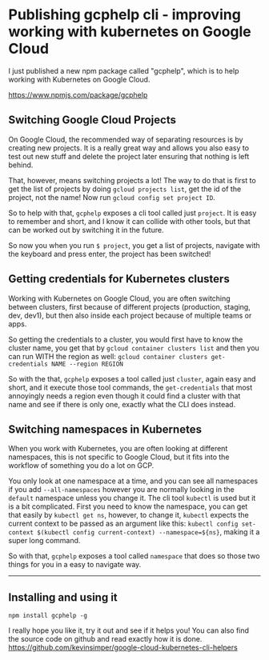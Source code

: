 # Publishing gcphelp cli - improving working with kubernetes on Google Cloud

I just published a new npm package called "gcphelp", which is to help working with Kubernetes on Google Cloud.

https://www.npmjs.com/package/gcphelp

## Switching Google Cloud Projects

On Google Cloud, the recommended way of separating resources is by creating new projects. It is a really great way and allows you also easy to test out new stuff and delete the project later ensuring that nothing is left behind.

That, however, means switching projects a lot! The way to do that is first to get the list of projects by doing `gcloud projects list`, get the id of the project, not the name! Now run `gcloud config set project ID`.

So to help with that, `gcphelp` exposes a cli tool called just `project`. It is easy to remember and short, and I know it can collide with other tools, but that can be worked out by switching it in the future.

So now you when you run `$ project`, you get a list of projects, navigate with the keyboard and press enter, the project has been switched!

## Getting credentials for Kubernetes clusters

Working with Kubernetes on Google Cloud, you are often switching between clusters, first because of different projects (production, staging, dev, dev1), but then also inside each project because of multiple teams or apps.

So getting the credentials to a cluster, you would first have to know the cluster name, you get that by `gcloud container clusters list` and then you can run WITH the region as well: `gcloud container clusters get-credentials NAME --region REGION`

So with the that, `gcphelp` exposes a tool called just `cluster`, again easy and short, and it execute those tool commands, the `get-credentials` that most annoyingly needs a region even though it could find a cluster with that name and see if there is only one, exactly what the CLI does instead.

## Switching namespaces in Kubernetes

When you work with Kubernetes, you are often looking at different namespaces, this is not specific to Google Cloud, but it fits into the workflow of something you do a lot on GCP.

You only look at one namespace at a time, and you can see all namespaces if you add `--all-namespaces` however you are normally looking in the `default` namespace unless you change it. The cli tool `kubectl` is used but it is a bit complicated. First you need to know the namespace, you can get that easily by `kubectl get ns`, however, to change it, `kubectl` expects the current context to be passed as an argument like this: `kubectl config set-context $(kubectl config current-context) --namespace=${ns}`, making it a super long command.

So with that, `gcphelp` exposes a tool called `namespace` that does so those two things for you in a easy to navigate way.

---

## Installing and using it

```
npm install gcphelp -g
```

I really hope you like it, try it out and see if it helps you! You can also find the source code on github and read exactly how it is done. https://github.com/kevinsimper/google-cloud-kubernetes-cli-helpers
